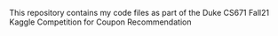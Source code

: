 This repository contains my code files as part of the Duke CS671 Fall21 Kaggle Competition for Coupon Recommendation
